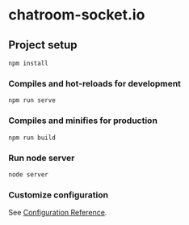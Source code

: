 # chatroom-socket.io

## Project setup
```
npm install
```

### Compiles and hot-reloads for development
```
npm run serve
```

### Compiles and minifies for production
```
npm run build
```

### Run node server
```
node server
```

### Customize configuration
See [Configuration Reference](https://cli.vuejs.org/config/).
